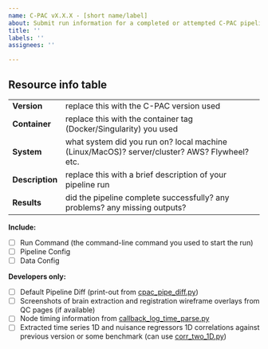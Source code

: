 ```yaml
---
name: C-PAC vX.X.X - [short name/label]
about: Submit run information for a completed or attempted C-PAC pipeline.
title: ''
labels: ''
assignees: ''

---
```


<!-- 
If this looks a little weird toggle between the 'write' and 'preview' tabs for markdown rendering.    
See instructions/explanation below the Resource info table
-->


## Resource info table    

|                     |                                                                                         |
| :------------------ | :-------------------------------------------------------------------------------------- |
| **Version**            | replace this with the C-PAC version used                                          |    
| **Container**            | replace this with the container tag (Docker/Singularity) you used                                          |
| **System**            | what system did you run on? local machine (Linux/MacOS)? server/cluster? AWS? Flywheel? etc.                                          |    
| **Description**     | replace this with a brief description of your pipeline run                              |
| **Results**     | did the pipeline complete successfully? any problems? any missing outputs?                              |

**Include:**
- [ ] Run Command (the command-line command you used to start the run)
- [ ] Pipeline Config
- [ ] Data Config

**Developers only:**
- [ ] Default Pipeline Diff (print-out from [cpac_pipe_diff.py](https://github.com/sgiavasis/CPAC_regtest_pack/blob/master/cpac_pipe_diff.py))
- [ ] Screenshots of brain extraction and registration wireframe overlays from QC pages (if available)
- [ ] Node timing information from [callback_log_time_parse.py](https://github.com/sgiavasis/CPAC_regtest_pack/blob/master/callback_log_time_parse.py)
- [ ] Extracted time series 1D and nuisance regressors 1D correlations against previous version or some benchmark (can use [corr_two_1D.py](https://github.com/sgiavasis/CPAC_regtest_pack/blob/master/corr_two_1D.py))
